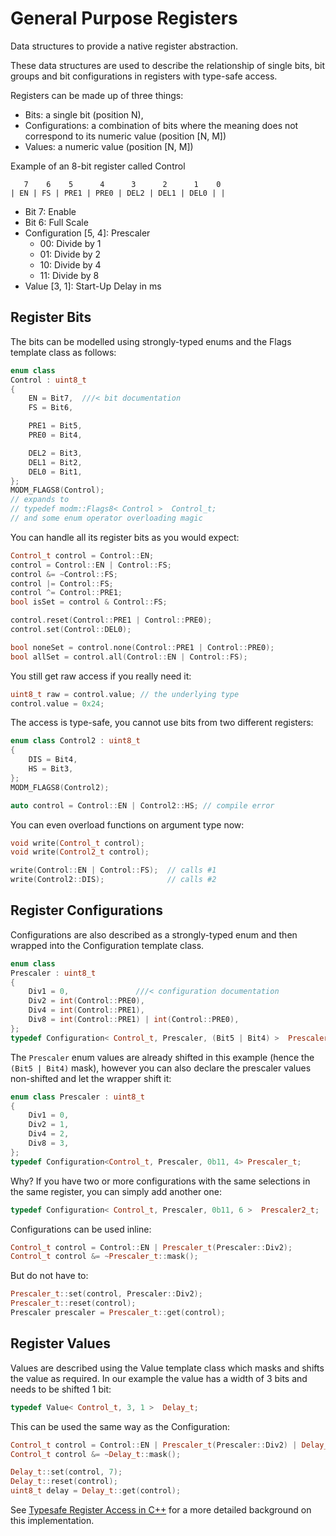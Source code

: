 # General Purpose Registers

Data structures to provide a native register abstraction.

These data structures are used to describe the relationship of single bits,
bit groups and bit configurations in registers with type-safe access.

Registers can be made up of three things:

- Bits: a single bit (position N),
- Configurations: a combination of bits where the meaning does not correspond to its numeric value (position [N, M])
- Values: a numeric value (position [N, M])

Example of an 8-bit register called Control

```
   7    6    5      4      3      2      1    0
| EN | FS | PRE1 | PRE0 | DEL2 | DEL1 | DEL0 | |
```

- Bit 7: Enable
- Bit 6: Full Scale
- Configuration [5, 4]: Prescaler
    - 00: Divide by 1
    - 01: Divide by 2
    - 10: Divide by 4
    - 11: Divide by 8
- Value [3, 1]: Start-Up Delay in ms

## Register Bits

The bits can be modelled using strongly-typed enums and the Flags template class as follows:

```cpp
enum class
Control : uint8_t
{
    EN = Bit7,	///< bit documentation
    FS = Bit6,

    PRE1 = Bit5,
    PRE0 = Bit4,

    DEL2 = Bit3,
    DEL1 = Bit2,
    DEL0 = Bit1,
};
MODM_FLAGS8(Control);
// expands to
// typedef modm::Flags8< Control >  Control_t;
// and some enum operator overloading magic
```

You can handle all its register bits as you would expect:

```cpp
Control_t control = Control::EN;
control = Control::EN | Control::FS;
control &= ~Control::FS;
control |= Control::FS;
control ^= Control::PRE1;
bool isSet = control & Control::FS;

control.reset(Control::PRE1 | Control::PRE0);
control.set(Control::DEL0);

bool noneSet = control.none(Control::PRE1 | Control::PRE0);
bool allSet = control.all(Control::EN | Control::FS);
```

You still get raw access if you really need it:

```cpp
uint8_t raw = control.value; // the underlying type
control.value = 0x24;
```

The access is type-safe, you cannot use bits from two different registers:

```cpp
enum class Control2 : uint8_t
{
    DIS = Bit4,
    HS = Bit3,
};
MODM_FLAGS8(Control2);

auto control = Control::EN | Control2::HS; // compile error
```

You can even overload functions on argument type now:

```cpp
void write(Control_t control);
void write(Control2_t control);

write(Control::EN | Control::FS);  // calls #1
write(Control2::DIS);              // calls #2
```


## Register Configurations

Configurations are also described as a strongly-typed enum and then wrapped into the Configuration template class.

```cpp
enum class
Prescaler : uint8_t
{
    Div1 = 0,				///< configuration documentation
    Div2 = int(Control::PRE0),
    Div4 = int(Control::PRE1),
    Div8 = int(Control::PRE1) | int(Control::PRE0),
};
typedef Configuration< Control_t, Prescaler, (Bit5 | Bit4) >  Prescaler_t;
```

The `Prescaler` enum values are already shifted in this example (hence the `(Bit5 | Bit4)` mask), however you can also declare the prescaler values non-shifted and let the wrapper shift it:

```cpp
enum class Prescaler : uint8_t
{
    Div1 = 0,
    Div2 = 1,
    Div4 = 2,
    Div8 = 3,
};
typedef Configuration<Control_t, Prescaler, 0b11, 4> Prescaler_t;
```

Why? If you have two or more configurations with the same selections in the same register,  you can simply add another one:

```cpp
typedef Configuration< Control_t, Prescaler, 0b11, 6 >  Prescaler2_t;
```

Configurations can be used inline:

```cpp
Control_t control = Control::EN | Prescaler_t(Prescaler::Div2);
Control_t control &= ~Prescaler_t::mask();
```

But do not have to:

```cpp
Prescaler_t::set(control, Prescaler::Div2);
Prescaler_t::reset(control);
Prescaler prescaler = Prescaler_t::get(control);
```


## Register Values

Values are described using the Value template class which masks and shifts the value as required.
In our example the value has a width of 3 bits and needs to be shifted 1 bit:

```cpp
typedef Value< Control_t, 3, 1 >  Delay_t;
```

This can be used the same way as the Configuration:

```cpp
Control_t control = Control::EN | Prescaler_t(Prescaler::Div2) | Delay_t(4);
Control_t control &= ~Delay_t::mask();

Delay_t::set(control, 7);
Delay_t::reset(control);
uint8_t delay = Delay_t::get(control);
```

See [Typesafe Register Access in C++](http://blog.modm.io/2015/02/25/typesafe-register-access-in-c++)
for a more detailed background on this implementation.
